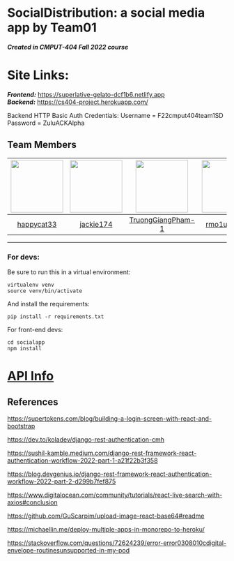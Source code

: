 # SocialDistribution: a social media app by Team01 
***Created in CMPUT-404 Fall 2022 course***

# Site Links:
***Frontend:*** https://superlative-gelato-dcf1b6.netlify.app  
***Backend:*** https://cs404-project.herokuapp.com/

Backend HTTP Basic Auth Credentials:
Username = F22cmput404team1SD
Password = ZuluACKAlpha

##  Team Members  
  
| <img src="https://avatars.githubusercontent.com/u/49131259?v=4" width="120">| <img src="https://avatars.githubusercontent.com/u/57372321?v=4" width="120"> | <img src="https://avatars.githubusercontent.com/u/66976914?v=4" width="120"> | <img src="https://avatars.githubusercontent.com/u/77299977?v=4" width="120"> | <img src="https://avatars.githubusercontent.com/u/98789620?v=4" width="120"> |
:---: | :---: | :---: | :---: | :---:
|[happycat33](https://github.com/happycat33)|[jackie174](https://github.com/jackie174)|[TruongGiangPham-1](https://github.com/TruongGiangPham-1)|[rmo1ualberta](https://www.youtube.com/watch?v=dQw4w9WgXcQ)|[em1i](https://github.com/em1i)|

---
### For devs:

Be sure to run this in a virtual environment:
```
virtualenv venv
source venv/bin/activate
```
And install the requirements:
```
pip install -r requirements.txt
```

For front-end devs:
```
cd socialapp
npm install
```

# [API Info](https://github.com/CMPUT404-Social-Distribution-Project/mondaylab-cmput404-project/wiki/API-Documentation)


## References

https://supertokens.com/blog/building-a-login-screen-with-react-and-bootstrap

https://dev.to/koladev/django-rest-authentication-cmh

https://sushil-kamble.medium.com/django-rest-framework-react-authentication-workflow-2022-part-1-a21f22b3f358

https://blog.devgenius.io/django-rest-framework-react-authentication-workflow-2022-part-2-d299b7fef875

https://www.digitalocean.com/community/tutorials/react-live-search-with-axios#conclusion

https://github.com/GuScarpim/upload-image-react-base64#readme

https://michaellin.me/deploy-multiple-apps-in-monorepo-to-heroku/

https://stackoverflow.com/questions/72624239/error-error0308010cdigital-envelope-routinesunsupported-in-my-pod


